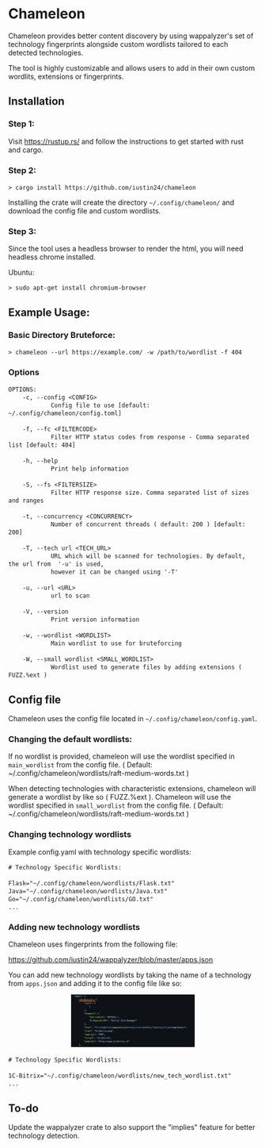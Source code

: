 # Chameleon 

Chameleon provides better content discovery by using wappalyzer's set of technology fingerprints alongside custom wordlists tailored to each detected technologies.

The tool is highly customizable and allows users to add in their own custom wordlits, extensions or fingerprints.

## Installation

### Step 1:

Visit https://rustup.rs/ and follow the instructions to get started with rust and cargo.

### Step 2: 

```
> cargo install https://github.com/iustin24/chameleon
```
Installing the crate will create the directory `~/.config/chameleon/` and download the config file and custom wordlists.

### Step 3:

Since the tool uses a headless browser to render the html, you will need headless chrome installed.

Ubuntu:

```
> sudo apt-get install chromium-browser
```

## Example Usage:

### Basic Directory Bruteforce:
```
> chameleon --url https://example.com/ -w /path/to/wordlist -f 404
```

### Options

```
OPTIONS:
    -c, --config <CONFIG>
            Config file to use [default: ~/.config/chameleon/config.toml]

    -f, --fc <FILTERCODE>
            Filter HTTP status codes from response - Comma separated list [default: 404]

    -h, --help
            Print help information

    -S, --fs <FILTERSIZE>
            Filter HTTP response size. Comma separated list of sizes and ranges

    -t, --concurrency <CONCURRENCY>
            Number of concurrent threads ( default: 200 ) [default: 200]

    -T, --tech url <TECH_URL>
            URL which will be scanned for technologies. By default, the url from  '-u' is used,
            however it can be changed using '-T'

    -u, --url <URL>
            url to scan

    -V, --version
            Print version information

    -w, --wordlist <WORDLIST>
            Main wordlist to use for bruteforcing

    -W, --small wordlist <SMALL_WORDLIST>
            Wordlist used to generate files by adding extensions ( FUZZ.%ext )
```

## Config file

Chameleon uses the config file located in `~/.config/chameleon/config.yaml`. 

### Changing the default wordlists:

If no wordlist is provided, chameleon will use the wordlist specified in `main_wordlist` from the config file. ( Default: ~/.config/chameleon/wordlists/raft-medium-words.txt )

When detecting technologies with characteristic extensions, chameleon will generate a wordlist by like so ( FUZZ.%ext ). Chameleon will use the wordlist specified in `small_wordlist` from the config file. ( Default: ~/.config/chameleon/wordlists/raft-medium-words.txt )

### Changing technology wordlists

Example config.yaml with technology specific wordlists:

```
# Technology Specific Wordlists:

Flask="~/.config/chameleon/wordlists/Flask.txt"
Java="~/.config/chameleon/wordlists/Java.txt"
Go="~/.config/chameleon/wordlists/GO.txt"
...
```

### Adding new technology wordlists

Chameleon uses fingerprints from the following file:

https://github.com/iustin24/wappalyzer/blob/master/apps.json

You can add new technology wordlists by taking the name of a technology from `apps.json` and adding it to the config file like so:

<p align="center">
  <img width="250" src="_img/bitrix.png">
</p>

```
# Technology Specific Wordlists:

1C-Bitrix="~/.config/chameleon/wordlists/new_tech_wordlist.txt"
...
```


## To-do

Update the wappalyzer crate to also support the "implies" feature for better technology detection.
